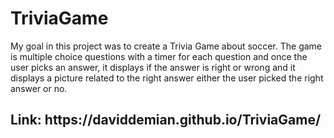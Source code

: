 # TriviaGame

My goal in this project was to create a Trivia Game about soccer. The game is multiple choice questions with a timer for each question and once the user picks an answer, it displays if the answer is right or wrong and it displays a picture related to the right answer either the user picked the right answer or no.

<h2> Link: https://daviddemian.github.io/TriviaGame/ </h2>
